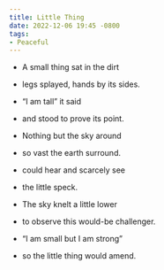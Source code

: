 ```yaml
---
title: Little Thing
date: 2022-12-06 19:45 -0800
tags:
- Peaceful
---
```


- A small thing sat in the dirt
- legs splayed, hands by its sides.
- <q>I am tall</q> it said
- and stood to prove its point.

- Nothing but the sky around
- so vast the earth surround.
- could hear and scarcely see
- the little speck.

- The sky knelt a little lower
- to observe this would-be challenger.
- <q>I am small but I am strong</q>
- so the little thing would amend.
